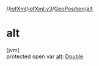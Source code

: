 //[iofXml](../../../index.md)/[iofXml.v3](../index.md)/[GeoPosition](index.md)/[alt](alt.md)

# alt

[jvm]\
protected open var [alt](alt.md): [Double](https://docs.oracle.com/javase/8/docs/api/java/lang/Double.html)
